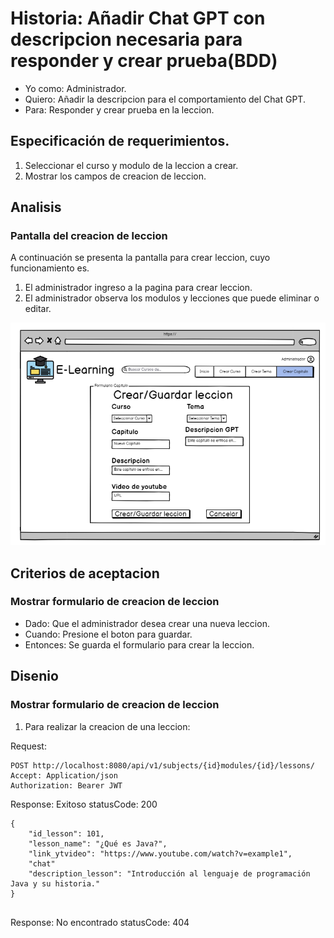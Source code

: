 # Historia: Añadir Chat GPT con descripcion necesaria para responder y crear prueba(BDD)

- Yo como: Administrador.
- Quiero: Añadir la descripcion para el comportamiento del Chat GPT.
- Para: Responder y crear prueba en la leccion.

## Especificación de requerimientos.

1. Seleccionar el curso y modulo de la leccion a crear. 
2. Mostrar los campos de creacion de leccion. 

## Analisis

### Pantalla del creacion de leccion

A continuación se presenta la pantalla para crear leccion, cuyo funcionamiento es.

1. El administrador ingreso a la pagina para crear leccion.
2. El administrador observa los modulos y lecciones que puede eliminar o editar.

![Alt text](image-(7).png)

## Criterios de aceptacion

### Mostrar formulario de creacion de leccion

- Dado: Que el administrador desea crear una nueva leccion.
- Cuando: Presione el boton para guardar.
- Entonces: Se guarda el formulario para crear la leccion.

## Disenio

### Mostrar formulario de creacion de leccion

1. Para realizar la creacion de una leccion:

Request:
```
POST http://localhost:8080/api/v1/subjects/{id}modules/{id}/lessons/
Accept: Application/json
Authorization: Bearer JWT
```
Response: Exitoso statusCode: 200
```
{
    "id_lesson": 101,
    "lesson_name": "¿Qué es Java?",
    "link_ytvideo": "https://www.youtube.com/watch?v=example1",
    "chat"
    "description_lesson": "Introducción al lenguaje de programación Java y su historia."
}


```

Response: No encontrado statusCode: 404
```

```





